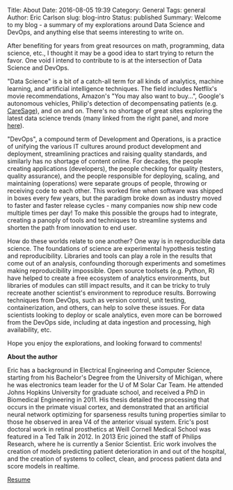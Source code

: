 Title: About
Date: 2016-08-05 19:39
Category: General
Tags: general
Author: Eric Carlson
slug: blog-intro
Status: published
Summary: Welcome to my blog - a summary of my explorations around Data Science and DevOps, and anything else that seems interesting to write on.

After benefiting for years from great resources on math, programming, data science, etc., I thought it may be a good idea to start trying to return the favor.  One void I intend to contribute to is at the intersection of Data Science and DevOps.  

"Data Science" is a bit of a catch-all term for all kinds of analytics, machine learning, and artificial intelligence techniques.  The field includes Netflix's movie recommendations, Amazon's "You may also want to buy...", Google's autonomous vehicles, Philip's detection of decompensating patients (e.g. [CareSage](https://www.lifeline.philips.com/business/caresage.html)), and on and on.  There's no shortage of great sites exploring the latest data science trends (many linked from the right panel, and more [here](http://blog.udacity.com/2014/12/24-data-science-resources-keep-finger-pulse.html)).  

"DevOps", a compound term of Development and Operations, is a practice of unifying the various IT cultures around product development and deployment, streamlining practices and raising quality standards, and similarly has no shortage of content online.  For decades, the people creating applications (developers), the people checking for quality (testers, quality assurance), and the people responsible for deploying, scaling, and maintaining (operations) were separate groups of people, throwing or receiving code to each other.  This worked fine when software was shipped in boxes every few years, but the paradigm broke down as industry moved to faster and faster release cycles - many companies now ship new code multiple times per day!  To make this possible the groups had to integrate, creating a panoply of tools and techniques to streamline systems and shorten the path from innovation to end user.

How do these worlds relate to one another?  One way is in reproducible data science.  The foundations of science are experimental hypothesis testing and reproducibility.  Libraries and tools can play a role in the results that come out of an analysis, confounding thorough experiments and sometimes making reproducibility impossible.  Open source toolsets (e.g. Python, R) have helped to create a free ecosystem of analytics environments, but libraries of modules can still impact results, and it can be tricky to truly recreate another scientist's environment to reproduce results.  Borrowing techniques from DevOps, such as version control, unit testing, containerization, and others, can help to solve these issues.  For data scientists looking to deploy or scale analytics, even more can be borrowed from the DevOps side, including at data ingestion and processing, high availability, etc.  

Hope you enjoy the explorations, and looking forward to comments!

**About the author**

Eric has a background in Electrical Engineering and Computer Science, starting from his Bachelor's Degree from the University of Michigan, where he was electronics team leader for the U of M Solar Car Team.  He attended Johns Hopkins University for graduate school, and received a PhD in Biomedical Engineering in 2011.  His thesis detailed the processing that occurs in the primate visual cortex, and demonstrated that an artificial neural network optimizing for sparseness results tuning properties similar to those he observed in area V4 of the anterior visual system.  Eric's post doctoral work in retinal prosthetics at Weill Cornell Medical School was featured in a Ted Talk in 2012.  In 2013 Eric joined the staff of Philips Research, where he is currently a Senior Scientist.  Eric work involves the creation of models predicting patient deterioration in and out of the hospital, and the creation of systems to collect, clean, and process patient data and score models in realtime.

[Resume]({attach}/downloads/carlson-resume-161223.pdf)